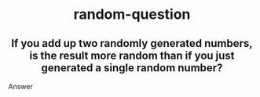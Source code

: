<h1 align="center" color="red">random-question</h1>
<h2 align="center">If you add up two randomly generated numbers, is the result more random than if you just generated a single random number?</h2>
<p></p>
<p></p>
<p>Answer</p>

